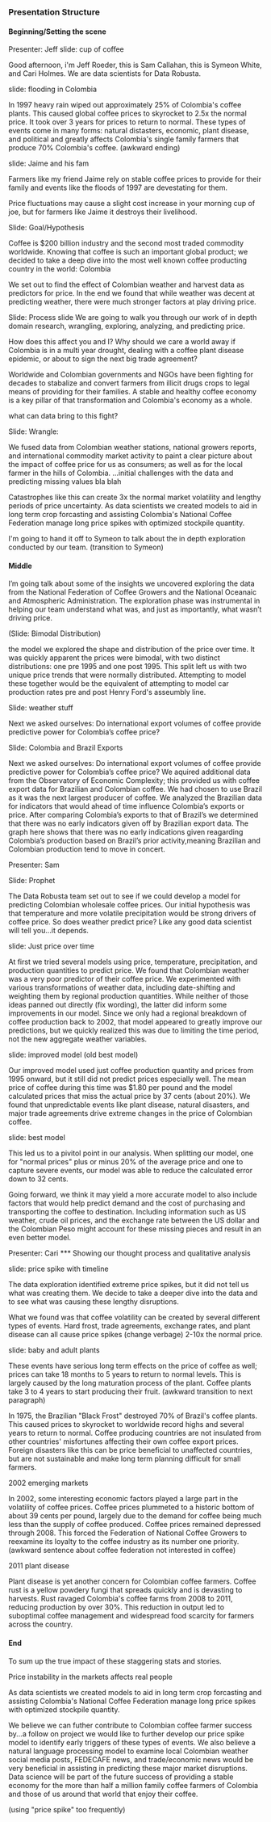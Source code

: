 ### Presentation Structure

#### Beginning/Setting the scene
Presenter: Jeff
slide: cup of coffee

Good afternoon, i'm Jeff Roeder, this is Sam Callahan, this is Symeon White, and Cari Holmes. We are data scientists for Data Robusta.

slide: flooding in Colombia

In 1997 heavy rain wiped out approximately 25% of Colombia's coffee plants. This caused global coffee prices to skyrocket to 2.5x the normal price. It took over 3 years for prices to return to normal. These types of events come in many forms: natural distasters, economic, plant disease, and political and greatly affects Colombia's single family farmers that produce 70% Colombia's coffee. 
(awkward ending)

slide: Jaime and his fam

Farmers like my friend Jaime rely on stable coffee prices to provide for their family and events like the floods of 1997 are devestating for them.

Price fluctuations may cause a slight cost increase in your morning cup of joe, but for farmers like Jaime it destroys their livelihood.

Slide: Goal/Hypothesis

Coffee is $200 billion industry and the second most traded commodity worldwide. Knowing that coffee is such an important global product; we decided to take a deep dive into the most well known coffee producting country in the world: Colombia

We set out to find the effect of Colombian weather and harvest data as predictors for price. In the end we found that while weather was decent at predicting weather, there were much stronger factors at play driving price.

Slide: Process slide
We are going to walk you through our work of in depth domain research, wrangling, exploring, analyzing, and predicting price. 

How does this affect you and I? Why should we care a world away if Colombia is in a multi year drought, dealing with a coffee plant disease epidemic, or about to sign the next big trade agreement?

Worldwide and Colombian governments and NGOs have been fighting for decades to stabalize and convert farmers from illicit drugs crops to legal means of providing for their families. A stable and healthy coffee economy is a key pillar of that transformation and Colombia's economy as a whole.

what can data bring to this fight?

Slide: Wrangle: 

We fused data from Colombian weather stations, national growers reports, and international commodity market activity to paint a clear picture about the impact of coffee price for us as consumers; as well as for the local farmer in the hills of Colombia. ...initial challenges with the data and predicting missing values bla blah

Catastrophes like this can create 3x the normal market volatility and lengthy periods of price uncertainty. As data scientists we created models to aid in long term crop forcasting and assisting Colombia's National Coffee Federation manage long price spikes with optimized stockpile quantity.

I'm going to hand it off to Symeon to talk about the in depth exploration conducted by our team.
(transition to Symeon)



#### Middle 

I’m going talk about some of the insights we uncovered exploring the data from the National Federation of Coffee Growers and the National Oceanaic and Atmospheric Administration. The exploration phase was instrumental in helping our team understand what was, and just as importantly, what wasn’t driving price.

(Slide: Bimodal Distribution)

 the model we explored the shape and distribution of the price over time. It was quickly apparent the prices were bimodal, with two distinct distributions: one pre 1995 and one post 1995. This split left us with two unique price trends that were normally distributed. Attempting to model these together would be the equivalent of attempting to model car production rates pre and post Henry Ford's asseumbly line.

 Slide: weather stuff


Next we asked ourselves: Do international export volumes of coffee provide predictive power for Colombia’s coffee price?

Slide: Colombia and Brazil Exports

Next we asked ourselves: Do international export volumes of coffee provide predictive power for Colombia’s coffee price?
We aquired additional data from the Observatory of Economic Complexity; this provided us with coffee export data for Brazilian and Colombian coffee.
We had chosen to use Brazil as it was the next largest producer of coffee.
We analyzed the Brazilian data for indicators that would ahead of time influence Colombia’s exports or price.
After comparing Colombia’s exports to that of Brazil’s we determined that there was no early indicators given off by Brazilian export data.
The graph here shows that there was no early indications given reagarding Colombia’s production based on Brazil’s prior activity,meaning Brazilian and Colombian production tend to move in concert.



Presenter: Sam
 
 Slide: Prophet

The Data Robusta team set out to see if we could develop a model for predicting Colombian wholesale coffee prices. Our initial hypothesis was that temperature and more volatile precipitation would be strong drivers of coffee price. So does weather predict price? Like any good data scientist will tell you...it depends.


slide: Just price over time

At first we tried several models using price, temperature, precipitation, and production quantities to predict price. We found that Colombian weather was a very poor predictor of their coffee price. We experimented with various transformations of weather data, including date-shifting and weighting them by regional production quantities. While neither of those ideas panned out directly (fix wording), the latter did inform some improvements in our model. Since we only had a regional breakdown of coffee production back to 2002, that model appeared to greatly improve our predictions, but we quickly realized this was due to limiting the time period, not the new aggregate weather variables.

slide: improved model (old best model)


Our improved model used just coffee production quantity and prices from 1995 onward, but it still did not predict prices especially well. The mean price of coffee during this time was $1.80 per pound and the model calculated prices that miss the actual price by 37 cents (about 20%). We found that unpredictable events like plant disease, natural disasters, and major trade agreements drive extreme changes in the price of Colombian coffee. 

slide: best model

This led us to a pivitol point in our analysis. When splitting our model, one for "normal prices" plus or minus 20% of the average price and one to capture severe events, our model was able to reduce the calculated error down to 32 cents.


Going forward, we think it may yield a more accurate model to also include factors that would help predict demand and the cost of purchasing and transporting the coffee to destination. Including information such as US weather, crude oil prices, and the exchange rate between the US dollar and the Colombian Peso might account for these missing pieces and result in an even better model.


Presenter: Cari
*** Showing our thought process and qualitative analysis

slide: price spike with timeline

The data exploration identified extreme price spikes, but it did not tell us what was creating them. We decide to take a deeper dive into the data and to see what was causing these lengthy disruptions.

What we found was that coffee volatility can be created by several different types of events. Hard frost, trade agreements, exchange rates, and plant disease can all cause price spikes (change verbage) 2-10x the normal price. 

slide: baby and adult plants

These events have serious long term effects on the price of coffee as well; prices can take 18 months to 5 years to return to normal levels. This is largely caused by the long maturation process of the plant. Coffee plants take 3 to 4 years to start producing their fruit. 
(awkward transition to next paragraph)

In 1975, the Brazilian "Black Frost" destroyed 70% of Brazil's coffee plants. This caused prices to skyrocket to worldwide record highs and several years to return to normal. Coffee producing countries are not insulated from other countries' misfortunes affecting their own coffee export prices. Foreign disasters like this can be price beneficial to unaffected countries, but are not sustainable and make long term planning difficult for small farmers.

2002 emerging markets

In 2002, some interesting economic factors played a large part in the volatility of coffee prices. Coffee prices plummeted to a historic bottom of about 39 cents per pound, largely due to the demand for coffee being much less than the supply of coffee produced. Coffee prices remained depressed through 2008. This forced the Federation of National Coffee Growers to reexamine its loyalty to the coffee industry as its number one priority. 
(awkward sentence about coffee federation not interested in coffee)

2011 plant disease

Plant disease is yet another concern for Colombian coffee farmers. Coffee rust is a yellow powdery fungi that spreads quickly and is devasting to harvests. Rust ravaged Colombia's coffee farms from 2008 to 2011, reducing production by over 30%. This reduction in output led to suboptimal coffee management and widespread food scarcity for farmers across the country.

#### End

To sum up the true impact of these staggering stats and stories.

Price instability in the markets affects real people

As data scientists we created models to aid in long term crop forcasting and assisting Colombia's National Coffee Federation manage long price spikes with optimized stockpile quantity.
 
 
 We believe we can futher contribute to Colombian coffee farmer success by...a follow on project we would like to further develop our price spike model to identify early triggers of these types of events. 
We also believe a natural language processing model to examine local Colombian weather social media posts, FEDECAFE news, and trade/economic news would be very beneficial in assisting in predicting these major market disruptions. Data science will be part of the future success of providing a stable economy for the more than half a million family coffee farmers of Colombia and those of us around that world that enjoy their coffee.

(using "price spike" too frequently)



